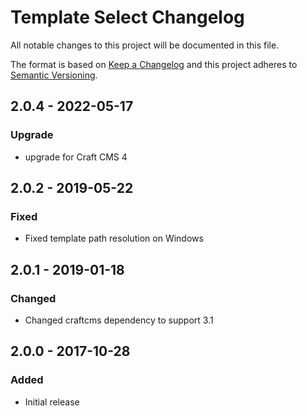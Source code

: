 # Template Select Changelog

All notable changes to this project will be documented in this file.

The format is based on [Keep a Changelog](http://keepachangelog.com/) and this project adheres to [Semantic Versioning](http://semver.org/).
## 2.0.4 - 2022-05-17
### Upgrade
- upgrade for Craft CMS 4

## 2.0.2 - 2019-05-22
### Fixed
- Fixed template path resolution on Windows

## 2.0.1 - 2019-01-18
### Changed
- Changed craftcms dependency to support 3.1

## 2.0.0 - 2017-10-28
### Added
- Initial release
